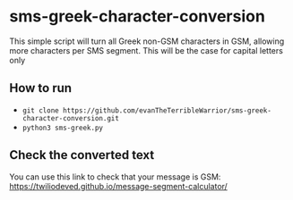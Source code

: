 # sms-greek-character-conversion
This simple script will turn all Greek non-GSM characters in GSM, allowing more characters per SMS segment. This will be the case for capital letters only

## How to run
- `git clone https://github.com/evanTheTerribleWarrior/sms-greek-character-conversion.git` 
- `python3 sms-greek.py`

## Check the converted text
You can use this link to check that your message is GSM:
https://twiliodeved.github.io/message-segment-calculator/

